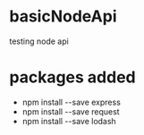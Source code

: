 # basicNodeApi
testing node api

# packages added
* npm install --save express
* npm install --save request
* npm install --save lodash
